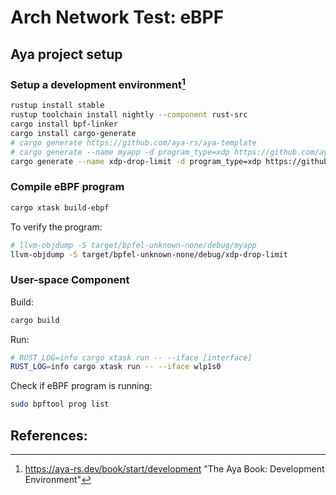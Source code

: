 # Arch Network Test: eBPF

## Aya project setup

### Setup a development environment[^dev]

```sh
rustup install stable
rustup toolchain install nightly --component rust-src
cargo install bpf-linker
cargo install cargo-generate
# cargo generate https://github.com/aya-rs/aya-template
# cargo generate --name myapp -d program_type=xdp https://github.com/aya-rs/aya-template
cargo generate --name xdp-drop-limit -d program_type=xdp https://github.com/aya-rs/aya-template
```

### Compile eBPF program

```sh
cargo xtask build-ebpf
```

To verify the program:

```sh
# llvm-objdump -S target/bpfel-unknown-none/debug/myapp
llvm-objdump -S target/bpfel-unknown-none/debug/xdp-drop-limit
```

### User-space Component

Build:

```sh
cargo build
```

Run:

```sh
# RUST_LOG=info cargo xtask run -- --iface [interface]
RUST_LOG=info cargo xtask run -- --iface wlp1s0
```

Check if eBPF program is running:

```sh
sudo bpftool prog list
```

## References:

[^1]: https://aya-rs.dev/book/ "The Aya Book"
[^2]: https://github.com/aya-rs/awesome-aya "Awesome Aya"
[^dev]: https://aya-rs.dev/book/start/development "The Aya Book: Development Environment"

